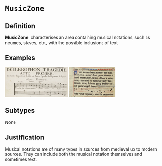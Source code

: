 # `MusicZone`

## Definition

**MusicZone:** characterises an area containing musical notations, such as neumes, staves, etc., with the possible inclusions of text.

## Examples

<img src="btv1b8446952v_f33.jpg" height="100px">
<img src="btv1b84192440_f58.jpg" height="100px">

## Subtypes

None

## Justification

Musical notations are of many types in sources from medieval up to modern sources. They can include both the musical notation themselves and sometimes text.

